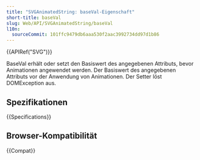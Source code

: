 ```yaml
---
title: "SVGAnimatedString: baseVal-Eigenschaft"
short-title: baseVal
slug: Web/API/SVGAnimatedString/baseVal
l10n:
  sourceCommit: 101ffc9479db6aaa530f2aac3992734dd97d1b86
---
```


{{APIRef("SVG")}}

BaseVal erhält oder setzt den Basiswert des angegebenen Attributs, bevor Animationen angewendet werden. Der Basiswert des angegebenen Attributs vor der Anwendung von Animationen. Der Setter löst DOMException aus.

## Spezifikationen

{{Specifications}}

## Browser-Kompatibilität

{{Compat}}
